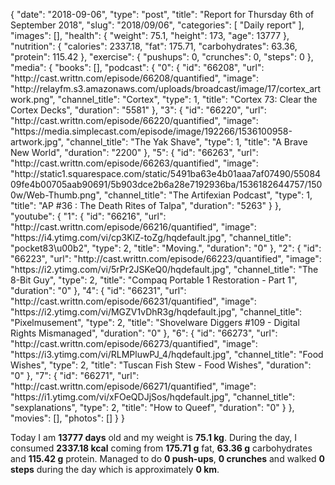 {
    "date": "2018-09-06",
    "type": "post",
    "title": "Report for Thursday 6th of September 2018",
    "slug": "2018\/09\/06",
    "categories": [
        "Daily report"
    ],
    "images": [],
    "health": {
        "weight": 75.1,
        "height": 173,
        "age": 13777
    },
    "nutrition": {
        "calories": 2337.18,
        "fat": 175.71,
        "carbohydrates": 63.36,
        "protein": 115.42
    },
    "exercise": {
        "pushups": 0,
        "crunches": 0,
        "steps": 0
    },
    "media": {
        "books": [],
        "podcast": {
            "0": {
                "id": "66208",
                "url": "http:\/\/cast.writtn.com\/episode\/66208\/quantified",
                "image": "http:\/\/relayfm.s3.amazonaws.com\/uploads\/broadcast\/image\/17\/cortex_artwork.png",
                "channel_title": "Cortex",
                "type": 1,
                "title": "Cortex 73: Clear the Cortex Decks",
                "duration": "5581"
            },
            "3": {
                "id": "66220",
                "url": "http:\/\/cast.writtn.com\/episode\/66220\/quantified",
                "image": "https:\/\/media.simplecast.com\/episode\/image\/192266\/1536100958-artwork.jpg",
                "channel_title": "The Yak Shave",
                "type": 1,
                "title": "A Brave New World",
                "duration": "2200"
            },
            "5": {
                "id": "66263",
                "url": "http:\/\/cast.writtn.com\/episode\/66263\/quantified",
                "image": "http:\/\/static1.squarespace.com\/static\/5491ba63e4b01aaa7af07490\/5508409fe4b00705aab90691\/5b903dce2b6a28e7192936ba\/1536182644757\/1500w\/Web-Thumb.png",
                "channel_title": "The Artifexian Podcast",
                "type": 1,
                "title": "AP #36 : The Death Rites of Talpa",
                "duration": "5263"
            }
        },
        "youtube": {
            "1": {
                "id": "66216",
                "url": "http:\/\/cast.writtn.com\/episode\/66216\/quantified",
                "image": "https:\/\/i4.ytimg.com\/vi\/cp3KlZ-toZg\/hqdefault.jpg",
                "channel_title": "pocket83\u00b2",
                "type": 2,
                "title": "Moving.",
                "duration": "0"
            },
            "2": {
                "id": "66223",
                "url": "http:\/\/cast.writtn.com\/episode\/66223\/quantified",
                "image": "https:\/\/i2.ytimg.com\/vi\/5rPr2JSKeQ0\/hqdefault.jpg",
                "channel_title": "The 8-Bit Guy",
                "type": 2,
                "title": "Compaq Portable 1 Restoration - Part 1",
                "duration": "0"
            },
            "4": {
                "id": "66231",
                "url": "http:\/\/cast.writtn.com\/episode\/66231\/quantified",
                "image": "https:\/\/i2.ytimg.com\/vi\/MGZV1vDhR3g\/hqdefault.jpg",
                "channel_title": "Pixelmusement",
                "type": 2,
                "title": "Shovelware Diggers #109 - Digital Rights Mismanaged",
                "duration": "0"
            },
            "6": {
                "id": "66273",
                "url": "http:\/\/cast.writtn.com\/episode\/66273\/quantified",
                "image": "https:\/\/i3.ytimg.com\/vi\/RLMPluwPJ_4\/hqdefault.jpg",
                "channel_title": "Food Wishes",
                "type": 2,
                "title": "Tuscan Fish Stew - Food Wishes",
                "duration": "0"
            },
            "7": {
                "id": "66271",
                "url": "http:\/\/cast.writtn.com\/episode\/66271\/quantified",
                "image": "https:\/\/i1.ytimg.com\/vi\/xFOeQDJjSos\/hqdefault.jpg",
                "channel_title": "sexplanations",
                "type": 2,
                "title": "How to Queef",
                "duration": "0"
            }
        },
        "movies": [],
        "photos": []
    }
}

Today I am <strong>13777 days</strong> old and my weight is <strong>75.1 kg</strong>. During the day, I consumed <strong>2337.18 kcal</strong> coming from <strong>175.71 g</strong> fat, <strong>63.36 g</strong> carbohydrates and <strong>115.42 g</strong> protein. Managed to do <strong>0 push-ups</strong>, <strong>0 crunches</strong> and walked <strong>0 steps</strong> during the day which is approximately <strong>0 km</strong>.